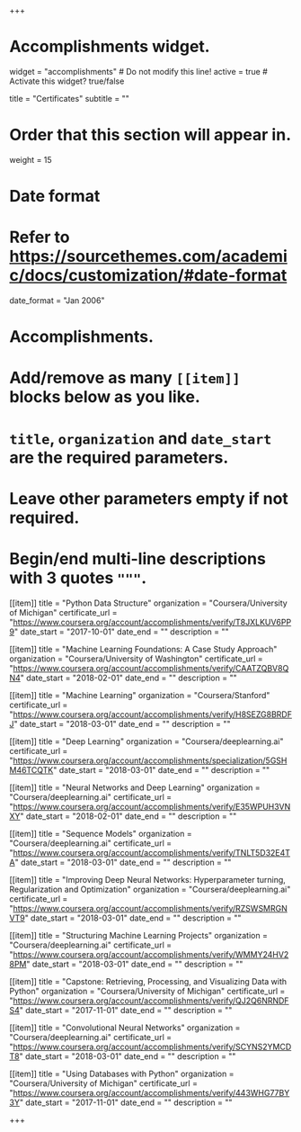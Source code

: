 +++
# Accomplishments widget.
widget = "accomplishments"  # Do not modify this line!
active = true  # Activate this widget? true/false

title = "Certificates"
subtitle = ""

# Order that this section will appear in.
weight = 15

# Date format
#   Refer to https://sourcethemes.com/academic/docs/customization/#date-format
date_format = "Jan 2006"

# Accomplishments.
#   Add/remove as many `[[item]]` blocks below as you like.
#   `title`, `organization` and `date_start` are the required parameters.
#   Leave other parameters empty if not required.
#   Begin/end multi-line descriptions with 3 quotes `"""`.

[[item]]
  title = "Python Data Structure"
  organization = "Coursera/University of Michigan"
  certificate_url = "https://www.coursera.org/account/accomplishments/verify/T8JXLKUV6PP9"
  date_start = "2017-10-01"
  date_end = ""
  description = ""

[[item]]
  title = "Machine Learning Foundations: A Case Study Approach"
  organization = "Coursera/University of Washington"
  certificate_url = "https://www.coursera.org/account/accomplishments/verify/CAATZQBV8QN4"
  date_start = "2018-02-01"
  date_end = ""
  description = ""

[[item]]
  title = "Machine Learning"
  organization = "Coursera/Stanford"
  certificate_url = "https://www.coursera.org/account/accomplishments/verify/H8SEZG8BRDFJ"
  date_start = "2018-03-01"
  date_end = ""
  description = ""

  [[item]]
    title = "Deep Learning"
    organization = "Coursera/deeplearning.ai"
    certificate_url = "https://www.coursera.org/account/accomplishments/specialization/5GSHM46TCQTK"
    date_start = "2018-03-01"
    date_end = ""
    description = ""

[[item]]
    title = "Neural Networks and Deep Learning"
    organization = "Coursera/deeplearning.ai"
    certificate_url = "https://www.coursera.org/account/accomplishments/verify/E35WPUH3VNXY"
    date_start = "2018-02-01"
    date_end = ""
    description = ""


  [[item]]
    title = "Sequence Models"
    organization = "Coursera/deeplearning.ai"
    certificate_url = "https://www.coursera.org/account/accomplishments/verify/TNLT5D32E4TA"
    date_start = "2018-03-01"
    date_end = ""
    description = ""


  [[item]]
    title = "Improving Deep Neural Networks: Hyperparameter turning, Regularization and Optimization"
    organization = "Coursera/deeplearning.ai"
    certificate_url = "https://www.coursera.org/account/accomplishments/verify/RZSWSMRGNVT9"
    date_start = "2018-03-01"
    date_end = ""
    description = ""


  [[item]]
    title = "Structuring Machine Learning Projects"
    organization = "Coursera/deeplearning.ai"
    certificate_url = "https://www.coursera.org/account/accomplishments/verify/WMMY24HV28PM"
    date_start = "2018-03-01"
    date_end = ""
    description = ""


  [[item]]
    title = "Capstone: Retrieving, Processing, and Visualizing Data with Python"
    organization = "Coursera/University of Michigan"
    certificate_url = "https://www.coursera.org/account/accomplishments/verify/QJ2Q6NRNDFS4"
    date_start = "2017-11-01"
    date_end = ""
    description = ""


  [[item]]
    title = "Convolutional Neural Networks"
    organization = "Coursera/deeplearning.ai"
    certificate_url = "https://www.coursera.org/account/accomplishments/verify/SCYNS2YMCDT8"
    date_start = "2018-03-01"
    date_end = ""
    description = ""


  [[item]]
    title = "Using Databases with Python"
    organization = "Coursera/University of Michigan"
    certificate_url = "https://www.coursera.org/account/accomplishments/verify/443WHG77BY3Y"
    date_start = "2017-11-01"
    date_end = ""
    description = ""






+++
